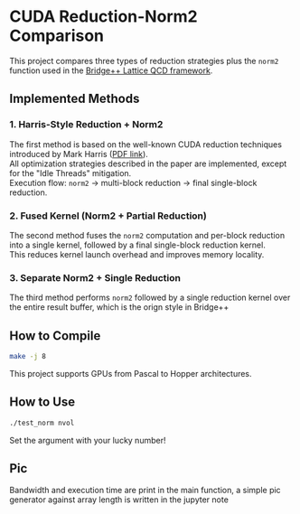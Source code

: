 # CUDA Reduction-Norm2 Comparison

This project compares three types of reduction strategies plus the `norm2` function used in the [Bridge++ Lattice QCD framework](https://bridge.kek.jp/Lattice-code/).

## Implemented Methods

### 1. Harris-Style Reduction + Norm2
The first method is based on the well-known CUDA reduction techniques introduced by Mark Harris ([PDF link](https://developer.download.nvidia.com/assets/cuda/files/reduction.pdf)).  
All optimization strategies described in the paper are implemented, except for the "Idle Threads" mitigation.  
Execution flow: `norm2` → multi-block reduction → final single-block reduction.

### 2. Fused Kernel (Norm2 + Partial Reduction)
The second method fuses the `norm2` computation and per-block reduction into a single kernel, followed by a final single-block reduction kernel.  
This reduces kernel launch overhead and improves memory locality.

### 3. Separate Norm2 + Single Reduction
The third method performs `norm2` followed by a single reduction kernel over the entire result buffer, which is the orign style in Bridge++

## How to Compile

```bash
make -j 8
```

This project supports GPUs from Pascal to Hopper architectures.

## How to Use

```bash
./test_norm nvol
```

Set the argument with your lucky number!

## Pic

Bandwidth and execution time are print in the main function, a simple pic generator against array length is written in the jupyter note
